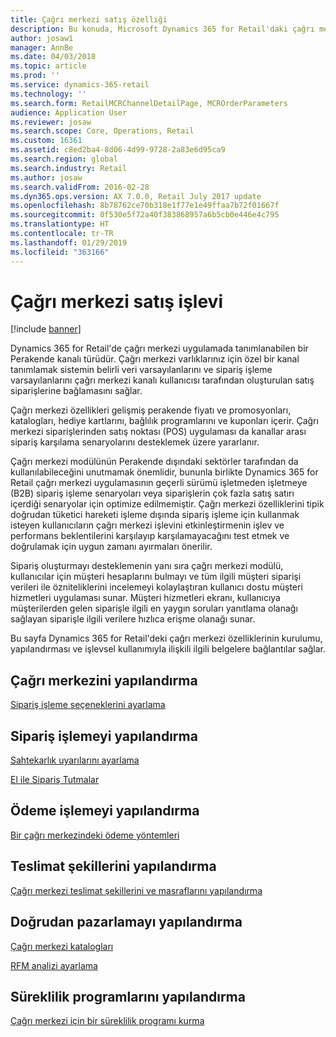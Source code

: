 ```yaml
---
title: Çağrı merkezi satış özelliği
description: Bu konuda, Microsoft Dynamics 365 for Retail'daki çağrı merkezi satışları işlevine genel bir bakış sağlar.
author: josaw1
manager: AnnBe
ms.date: 04/03/2018
ms.topic: article
ms.prod: ''
ms.service: dynamics-365-retail
ms.technology: ''
ms.search.form: RetailMCRChannelDetailPage, MCROrderParameters
audience: Application User
ms.reviewer: josaw
ms.search.scope: Core, Operations, Retail
ms.custom: 16361
ms.assetid: c8ed2ba4-8d06-4d99-9728-2a83e6d95ca9
ms.search.region: global
ms.search.industry: Retail
ms.author: josaw
ms.search.validFrom: 2016-02-28
ms.dyn365.ops.version: AX 7.0.0, Retail July 2017 update
ms.openlocfilehash: 8b78762ce70b318e1f77e1e49ffaa7b72f01667f
ms.sourcegitcommit: 0f530e5f72a40f383868957a6b5cb0e446e4c795
ms.translationtype: HT
ms.contentlocale: tr-TR
ms.lasthandoff: 01/29/2019
ms.locfileid: "363166"
---
```

# <a name="call-center-sales-functionality"></a>Çağrı merkezi satış işlevi

[!include [banner](includes/banner.md)]

Dynamics 365 for Retail'de çağrı merkezi uygulamada tanımlanabilen bir Perakende kanalı türüdür. Çağrı merkezi varlıklarınız için özel bir kanal tanımlamak sistemin belirli veri varsayılanlarını ve sipariş işleme varsayılanlarını çağrı merkezi kanalı kullanıcısı tarafından oluşturulan satış siparişlerine bağlamasını sağlar.

Çağrı merkezi özellikleri gelişmiş perakende fiyatı ve promosyonları, katalogları, hediye kartlarını, bağlılık programlarını ve kuponları içerir. Çağrı merkezi siparişlerinden satış noktası (POS) uygulaması da kanallar arası sipariş karşılama senaryolarını desteklemek üzere yararlanır.

Çağrı merkezi modülünün Perakende dışındaki sektörler tarafından da kullanılabileceğini unutmamak önemlidir, bununla birlikte Dynamics 365 for Retail çağrı merkezi uygulamasının geçerli sürümü işletmeden işletmeye (B2B) sipariş işleme senaryoları veya siparişlerin çok fazla satış satırı içerdiği senaryolar için optimize edilmemiştir. Çağrı merkezi özelliklerini tipik doğrudan tüketici hareketi işleme dışında sipariş işleme için kullanmak isteyen kullanıcıların çağrı merkezi işlevini etkinleştirmenin işlev ve performans beklentilerini karşılayıp karşılamayacağını test etmek ve doğrulamak için uygun zamanı ayırmaları önerilir.

Sipariş oluşturmayı desteklemenin yanı sıra çağrı merkezi modülü, kullanıcılar için müşteri hesaplarını bulmayı ve tüm ilgili müşteri siparişi verileri ile özniteliklerini incelemeyi kolaylaştıran kullanıcı dostu müşteri hizmetleri uygulaması sunar. Müşteri hizmetleri ekranı, kullanıcıya müşterilerden gelen siparişle ilgili en yaygın soruları yanıtlama olanağı sağlayan siparişle ilgili verilere hızlıca erişme olanağı sunar.

Bu sayfa Dynamics 365 for Retail'deki çağrı merkezi özelliklerinin kurulumu, yapılandırması ve işlevsel kullanımıyla ilişkili ilgili belgelere bağlantılar sağlar.

## <a name="configure-the-call-center"></a>Çağrı merkezini yapılandırma

[Sipariş işleme seçeneklerini ayarlama](set-up-order-processing-options.md)

## <a name="configure-order-processing"></a>Sipariş işlemeyi yapılandırma

[Sahtekarlık uyarılarını ayarlama](set-up-fraud-alerts.md)

[El ile Sipariş Tutmalar](work-with-order-holds.md)

## <a name="configure-payment-processing"></a>Ödeme işlemeyi yapılandırma

[Bir çağrı merkezindeki ödeme yöntemleri](work-with-payments.md)

## <a name="configure-delivery-modes"></a>Teslimat şekillerini yapılandırma

[Çağrı merkezi teslimat şekillerini ve masraflarını yapılandırma](configure-call-center-delivery.md)

## <a name="configure-direct-marketing"></a>Doğrudan pazarlamayı yapılandırma

[Çağrı merkezi katalogları](call-center-catalogs.md)

[RFM analizi ayarlama](set-up-rfm-analysis.md)

## <a name="configure-continuity-programs"></a>Süreklilik programlarını yapılandırma

[Çağrı merkezi için bir süreklilik programı kurma](set-up-continuity-program.md)
